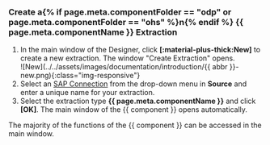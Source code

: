 
### Create a{% if page.meta.componentFolder == "odp" or page.meta.componentFolder == "ohs" %}n{% endif %} {{ page.meta.componentName }} Extraction

1. In the main window of the Designer, click **[:material-plus-thick:New]** to create a new extraction. The window "Create Extraction" opens.<br>
![New](../../assets/images/documentation/introduction/{{ abbr }}-new.png){:class="img-responsive"}
2. Select an [SAP Connection](../sap-connection/index.md) from the drop-down menu in **Source** and enter a unique name for your extraction.
3. Select the extraction type **{{ page.meta.componentName }}** and click **[OK]**. The main window of the {{ component }} opens automatically.

The majority of the functions of the {{ component }} can be accessed in the main window.
